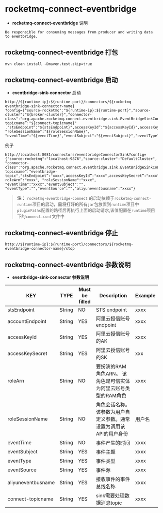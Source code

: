 # rocketmq-connect-eventbridge
* **rocketmq-connect-eventbridge** 说明
```
Be responsible for consuming messages from producer and writing data to eventbridge.
```

## rocketmq-connect-eventbridge 打包
```
mvn clean install -Dmaven.test.skip=true
```

## rocketmq-connect-eventbridge 启动

* **eventbridge-sink-connector** 启动

```
http://${runtime-ip}:${runtime-port}/connectors/${rocketmq-eventbridge-sink-connector-name}
?config={"source-rocketmq":"${runtime-ip}:${runtime-port}","source-cluster":"${broker-cluster}","connector-class":"org.apache.rocketmq.connect.eventbridge.sink.EventBridgeSinkConnector",“connect-topicname”:"${connect-topicname}"
,"stsEndpoint”:"${stsEndpoint}",accessKeyId”:"${accessKeyId}",accessKeySecret”:"${accessKeySecret}",roleArn”:"${roleArn}", "roleSessionName":"${roleSessionName}", "eventTime":"${eventTime}","eventSubject":"${eventSubject}","eventType":"${eventType}","eventSource":"${eventSource}","aliyuneventbusname":"${aliyuneventbusname}"}
```

例子 
```
http://localhost:8081/connectors/eventbridgeConnectorSink?config={"source-rocketmq":"localhost:9876","source-cluster":"DefaultCluster",
"connector-class":"org.apache.rocketmq.connect.eventbridge.sink.EventBridgeSinkConnector",“connect-topicname”:"eventbridge-topic","stsEndpoint”:"xxxx",accessKeyId”:"xxxx",accessKeySecret”:"xxxx",
roleArn”:"xxxx", "roleSessionName":"xxxx", "eventTime":"xxxx","eventSubject":"", "eventType":"","eventSource":"","aliyuneventbusname":"xxxx"}
```

>**注：** `rocketmq-eventbridge-connect` 的启动依赖于`rocketmq-connect-runtime`项目的启动，需将打好的所有`jar`包放置到`runtime`项目中`pluginPaths`配置的路径后再执行上面的启动请求,该值配置在`runtime`项目下的`connect.conf`文件中

## rocketmq-connect-eventbridge 停止

```
http://${runtime-ip}:${runtime-port}/connectors/${rocketmq-eventbridge-connector-name}/stop
```

## rocketmq-connect-eventbridge 参数说明
* **eventbridge-sink-connector 参数说明**

|         KEY            |  TYPE   | Must be filled | Description                      | Example
|------------------------|---------|----------------|----------------------------------|--|
|stsEndpoint             | String  | NO              | STS endpoint                       | xxxx|
|accountEndpoint         | String  | YES              | 阿里云授信账号 endpoint                       | xxxx|
|accessKeyId             | String  | YES             | 阿里云授信账号的AK                    | xxxx |
|accessKeySecret         | String  | YES             | 阿里云授信账号的SK                     | xxx |
|roleArn                 | String  | NO             | 要扮演的RAM角色ARN。 该角色是可信实体为阿里云账号类型的RAM角色                     | xxxx |
|roleSessionName         | String  | NO             | 角色会话名称。 该参数为用户自定义参数。通常设置为调用该API的用户身份                  | 用户名 |
|eventTime               | String  | NO              | 事件产生的时间                          | xxxx |
|eventSubject            | String  | YES             | 事件主题                          | xxxx |
|eventType               | String  | YES             | 事件类型                          | xxxx |
|eventSource             | String  | YES             | 事件源                          | xxxx |
|aliyuneventbusname      | String  | YES             | 接收事件的事件总线名称                          | xxxx |
|connect-topicname       | String  | YES             | sink需要处理数据消息topic                     | xxxx |

